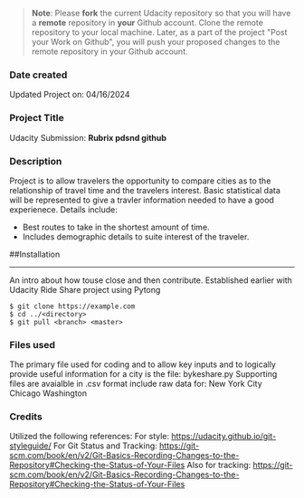 >**Note**: Please **fork** the current Udacity repository so that you will have a **remote** repository in **your** Github account. Clone the remote repository to your local machine. Later, as a part of the project "Post your Work on Github", you will push your proposed changes to the remote repository in your Github account.


### Date created
Updated Project on: 04/16/2024

### Project Title
Udacity Submission: __Rubrix pdsnd github__

### Description
Project is to allow travelers the opportunity to compare cities as to the relationship of travel time and the travelers interest. Basic statistical data will be represented to give a travler information needed to have a good experienece.
Details include:
- Best routes to take in the shortest amount of time.
- Includes demographic details to suite interest of the traveler.

##Installation
***
An intro about how touse close and then contribute.  Established earlier with Udacity Ride Share project using Pytong
```
$ git clone https://example.com
$ cd ../<directory>
$ git pull <branch> <master>
```

### Files used
The primary file used for coding and to allow key inputs and to logically provide useful information for a city is the file:
bykeshare.py
Supporting files are avaialble in .csv format include raw data for:
New York City
Chicago
Washington

### Credits
Utilized the following references:
For style: https://udacity.github.io/git-styleguide/
For Git Status and Tracking: https://git-scm.com/book/en/v2/Git-Basics-Recording-Changes-to-the-Repository#Checking-the-Status-of-Your-Files
Also for tracking: https://git-scm.com/book/en/v2/Git-Basics-Recording-Changes-to-the-Repository#Checking-the-Status-of-Your-Files
